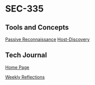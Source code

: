 # SEC-335
## Tools and Concepts
[Passive Reconnaissance](https://github.com/jfustolojr/SEC-335/wiki/Passive-Reconnaissance)
[Host-Discovery](https://github.com/jfustolojr/SEC-335/wiki/Host-Discovery)
## Tech Journal
[Home Page](https://github.com/jfustolojr/SEC-335/wiki)

[Weekly Reflections](https://github.com/jfustolojr/SEC-335/wiki/SEC335-Weekly-Reflections)
